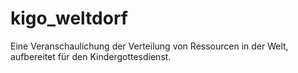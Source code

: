 # kigo_weltdorf
Eine Veranschaulichung der Verteilung von Ressourcen in der Welt, aufbereitet für den Kindergottesdienst.
